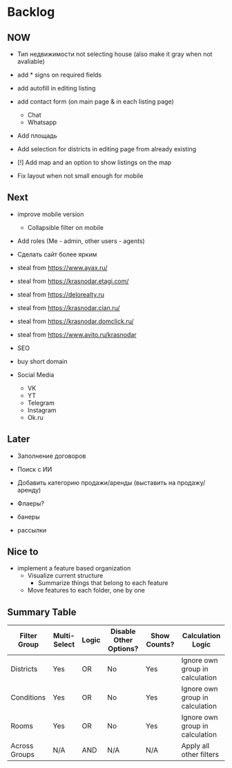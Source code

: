 # Backlog

## NOW

- Тип недвижимости not selecting house (also make it gray when not avaliable)
- add * signs on required fields
- add autofill in editing listing

- add contact form (on main page & in each listing page)
  - Chat
  - Whatsapp

- Add площадь

- Add selection for districts in editing page from already existing

- [!] Add map and an option to show listings on the map

- Fix layout when not small enough for mobile

## Next


- improve mobile version
  - Collapsible filter on mobile
- Add roles (Me - admin, other users - agents)

- Сделать сайт более ярким

- steal from https://www.ayax.ru/
- steal from https://krasnodar.etagi.com/
- steal from https://delorealty.ru
- steal from https://krasnodar.cian.ru/
- steal from https://krasnodar.domclick.ru/
- steal from https://www.avito.ru/krasnodar

- SEO

- buy short domain 

- Social Media
  - VK
  - YT
  - Telegram
  - Instagram
  - Ok.ru

## Later

- Заполнение договоров
- Поиск с ИИ

- Добавить категорию продажи/аренды (выставить на продажу/аренду)
- Флаеры?
- банеры
- рассылки

## Nice to

- implement a feature based organization
  - Visualize current structure
    - Summarize things that belong to each feature
  - Move features to each folder, one by one

## Summary Table

| Filter Group | Multi-Select | Logic | Disable Other Options? | Show Counts? | Calculation Logic |
|--------------|-------------|---------|-----------------------|--------------|----------------------------------|
| Districts | Yes | OR | No | Yes | Ignore own group in calculation |
| Conditions | Yes | OR | No | Yes | Ignore own group in calculation |
| Rooms | Yes | OR | No | Yes | Ignore own group in calculation |
| Across Groups| N/A | AND | N/A | N/A | Apply all other filters |  
